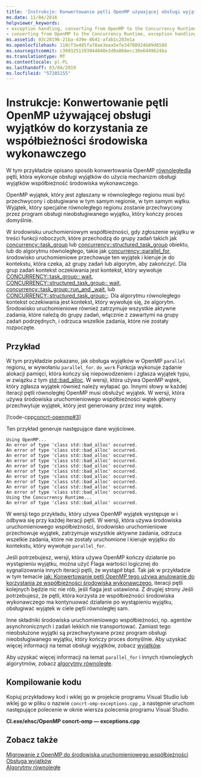 ```yaml
---
title: 'Instrukcje: Konwertowanie pętli OpenMP używającej obsługi wyjątków do korzystania ze współbieżności środowiska wykonawczego'
ms.date: 11/04/2016
helpviewer_keywords:
- exception handling, converting from OpenMP to the Concurrency Runtime
- converting from OpenMP to the Concurrency Runtime, exception handling
ms.assetid: 03c28196-21ba-439e-8641-afab1c283e1a
ms.openlocfilehash: 118cf3e485fa78ae3eaa5efe34708924b89d6588
ms.sourcegitcommit: c3093251193944840e3d0a068ecc30e6449624ba
ms.translationtype: MT
ms.contentlocale: pl-PL
ms.lasthandoff: 03/04/2019
ms.locfileid: "57285155"
---
```

# <a name="how-to-convert-an-openmp-loop-that-uses-exception-handling-to-use-the-concurrency-runtime"></a>Instrukcje: Konwertowanie pętli OpenMP używającej obsługi wyjątków do korzystania ze współbieżności środowiska wykonawczego

W tym przykładzie opisano sposób konwertowania OpenMP [równoległe](../../parallel/concrt/how-to-use-parallel-invoke-to-write-a-parallel-sort-routine.md#parallel)[dla](../../parallel/openmp/reference/for-openmp.md) pętli, która wykonuje obsługi wyjątków do użycia mechanizm obsługi wyjątków współbieżność środowiska wykonawczego.

OpenMP wyjątek, który jest zgłaszany w równoległego regionu musi być przechwycony i obsługiwane w tym samym regionie, w tym samym wątku. Wyjątek, który specjalne równoległego regionu zostanie przechwycony przez program obsługi nieobsługiwanego wyjątku, który kończy proces domyślnie.

W środowisku uruchomieniowym współbieżności, gdy zgłoszenie wyjątku w treści funkcji roboczych, które przechodzą do grupy zadań takich jak [concurrency::task_group](reference/task-group-class.md) lub [concurrency::structured_task_group](../../parallel/concrt/reference/structured-task-group-class.md) obiektu, lub do algorytmu równoległego, takie jak [concurrency::parallel_for](reference/concurrency-namespace-functions.md#parallel_for), środowisko uruchomieniowe przechowuje ten wyjątek i kieruje je do kontekstu, która czeka, aż grupy zadań lub algorytm, aby zakończyć. Dla grup zadań kontekst oczekiwania jest kontekst, który wywołuje [CONCURRENCY::task_group:: wait](reference/task-group-class.md#wait), [CONCURRENCY::structured_task_group:: wait](reference/structured-task-group-class.md#wait), [concurrency::task_group::run_and _wait](reference/task-group-class.md#run_and_wait), lub [CONCURRENCY::structured_task_group::](reference/structured-task-group-class.md#run_and_wait). Dla algorytmu równoległego kontekst oczekiwania jest kontekst, który wywołuje się, że algorytm. Środowisko uruchomieniowe również zatrzymuje wszystkie aktywne zadania, które należą do grupy zadań, włącznie z zawartymi na grupy zadań podrzędnych, i odrzuca wszelkie zadania, które nie zostały rozpoczęte.

## <a name="example"></a>Przykład

W tym przykładzie pokazano, jak obsługa wyjątków w OpenMP `parallel` regionu, w wywołaniu `parallel_for`. `do_work` Funkcja wykonuje żądanie alokacji pamięci, która kończy się niepowodzeniem i zgłasza wyjątek typu, w związku z tym [std::bad_alloc](../../standard-library/bad-alloc-class.md). W wersji, która używa OpenMP wątek, który zgłasza wyjątek również należy wyłapać go. Innymi słowy w każdej iteracji pętli równoległej OpenMP musi obsłużyć wyjątek. W wersji, która używa środowiska uruchomieniowego współbieżności wątek główny przechwytuje wyjątek, który jest generowany przez inny wątek.

[!code-cpp[concrt-openmp#3](../../parallel/concrt/codesnippet/cpp/convert-an-openmp-loop-that-uses-exception-handling_1.cpp)]

Ten przykład generuje następujące dane wyjściowe.

```Output
Using OpenMP...
An error of type 'class std::bad_alloc' occurred.
An error of type 'class std::bad_alloc' occurred.
An error of type 'class std::bad_alloc' occurred.
An error of type 'class std::bad_alloc' occurred.
An error of type 'class std::bad_alloc' occurred.
An error of type 'class std::bad_alloc' occurred.
An error of type 'class std::bad_alloc' occurred.
An error of type 'class std::bad_alloc' occurred.
An error of type 'class std::bad_alloc' occurred.
An error of type 'class std::bad_alloc' occurred.
Using the Concurrency Runtime...
An error of type 'class std::bad_alloc' occurred.
```

W wersji tego przykładu, który używa OpenMP wyjątek występuje w i odbywa się przy każdej iteracji pętli. W wersji, która używa środowiska uruchomieniowego współbieżności, środowisko uruchomieniowe przechowuje wyjątek, zatrzymuje wszystkie aktywne zadania, odrzuca wszelkie zadania, które nie zostały uruchomione i kieruje wyjątku do kontekstu, który wywołuje `parallel_for`.

Jeśli potrzebujesz, wersji, która używa OpenMP kończy działanie po wystąpieniu wyjątku, można użyć Flaga wartości logicznej do sygnalizowania innych iteracji pętli, że wystąpił błąd. Tak jak w przykładzie w tym temacie [jak: Konwertowanie pętli OpenMP tego używa anulowanie do korzystania ze współbieżności środowiska wykonawczego](../../parallel/concrt/convert-an-openmp-loop-that-uses-cancellation.md), iteracji pętli kolejnych będzie nic nie rób, jeśli flaga jest ustawiona. Z drugiej strony Jeśli potrzebujesz, że pętli, która korzysta ze współbieżności środowiska wykonawczego ma kontynuować działanie po wystąpieniu wyjątku, obsługiwać wyjątek w ciele pętli równoległej sam.

Inne składniki środowiska uruchomieniowego współbieżności, np. agentów asynchronicznych i zadań lekkich nie transportować. Zamiast tego nieobsłużone wyjątki są przechwytywane przez program obsługi nieobsługiwanego wyjątku, który kończy proces domyślnie. Aby uzyskać więcej informacji na temat obsługi wyjątków, zobacz [wyjątków](../../parallel/concrt/exception-handling-in-the-concurrency-runtime.md).

Aby uzyskać więcej informacji na temat `parallel_for` i innych równoległych algorytmów, zobacz [algorytmy równoległe](../../parallel/concrt/parallel-algorithms.md).

## <a name="compiling-the-code"></a>Kompilowanie kodu

Kopiuj przykładowy kod i wklej go w projekcie programu Visual Studio lub wklej go w pliku o nazwie `concrt-omp-exceptions.cpp` , a następnie uruchom następujące polecenie w oknie wiersza polecenia programu Visual Studio.

**Cl.exe/ehsc/OpenMP concrt-omp — exceptions.cpp**

## <a name="see-also"></a>Zobacz także

[Migrowanie z OpenMP do środowiska uruchomieniowego współbieżności](../../parallel/concrt/migrating-from-openmp-to-the-concurrency-runtime.md)<br/>
[Obsługa wyjątków](../../parallel/concrt/exception-handling-in-the-concurrency-runtime.md)<br/>
[Algorytmy równoległe](../../parallel/concrt/parallel-algorithms.md)
